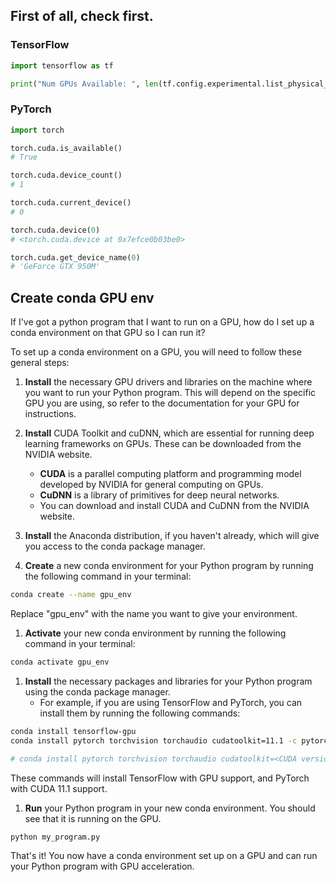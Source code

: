 ## First of all, check first.

### TensorFlow

```python
import tensorflow as tf

print("Num GPUs Available: ", len(tf.config.experimental.list_physical_devices('GPU')))
```

### PyTorch

```python
import torch

torch.cuda.is_available()
# True

torch.cuda.device_count()
# 1

torch.cuda.current_device()
# 0

torch.cuda.device(0)
# <torch.cuda.device at 0x7efce0b03be0>

torch.cuda.get_device_name(0)
# 'GeForce GTX 950M'
```

## Create conda GPU env

If I've got a python program that I want to run on a GPU, how do I set up a conda environment on that GPU so I can run it?

To set up a conda environment on a GPU, you will need to follow these general steps:

1. **Install** the necessary GPU drivers and libraries on the machine where you want to run your Python program. This will depend on the specific GPU you are using, so refer to the documentation for your GPU for instructions.

1. **Install** CUDA Toolkit and cuDNN, which are essential for running deep learning frameworks on GPUs. These can be downloaded from the NVIDIA website.
    * **CUDA** is a parallel computing platform and programming model developed by NVIDIA for general computing on GPUs.
    * **CuDNN** is a library of primitives for deep neural networks.
    * You can download and install CUDA and CuDNN from the NVIDIA website.

1. **Install** the Anaconda distribution, if you haven't already, which will give you access to the conda package manager.

1. **Create** a new conda environment for your Python program by running the following command in your terminal:

```sh
conda create --name gpu_env
```

Replace "gpu_env" with the name you want to give your environment.

1. **Activate** your new conda environment by running the following command in your terminal:

```sh
conda activate gpu_env
```

1. **Install** the necessary packages and libraries for your Python program using the conda package manager.
    * For example, if you are using TensorFlow and PyTorch, you can install them by running the following commands:

```sh
conda install tensorflow-gpu
conda install pytorch torchvision torchaudio cudatoolkit=11.1 -c pytorch -c conda-forge

# conda install pytorch torchvision torchaudio cudatoolkit=<CUDA version>
```

These commands will install TensorFlow with GPU support, and PyTorch with CUDA 11.1 support.

1. **Run** your Python program in your new conda environment. You should see that it is running on the GPU.

```sh
python my_program.py
```

That's it! You now have a conda environment set up on a GPU and can run your Python program with GPU acceleration.

<br>
